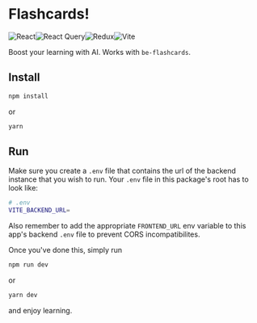 # Flashcards!

![React](https://img.shields.io/badge/react-%2320232a.svg?style=for-the-badge&logo=react&logoColor=%2361DAFB)![React Query](https://img.shields.io/badge/-React%20Query-FF4154?style=for-the-badge&logo=react%20query&logoColor=white)![Redux](https://img.shields.io/badge/redux-%23593d88.svg?style=for-the-badge&logo=redux&logoColor=white)![Vite](https://img.shields.io/badge/vite-%23646CFF.svg?style=for-the-badge&logo=vite&logoColor=white)

Boost your learning with AI. Works with `be-flashcards`.

## Install

```bash
npm install
```

or

```bash
yarn
```

## Run

Make sure you create a `.env` file that contains the url of the backend instance that you wish to run. Your `.env` file in this package's root has to look like:

```bash
# .env
VITE_BACKEND_URL=
```

Also remember to add the appropriate `FRONTEND_URL` env variable to this app's backend `.env` file to prevent CORS incompatibilites.

Once you've done this, simply run

```bash
npm run dev
```

or

```bash
yarn dev
```

and enjoy learning.
